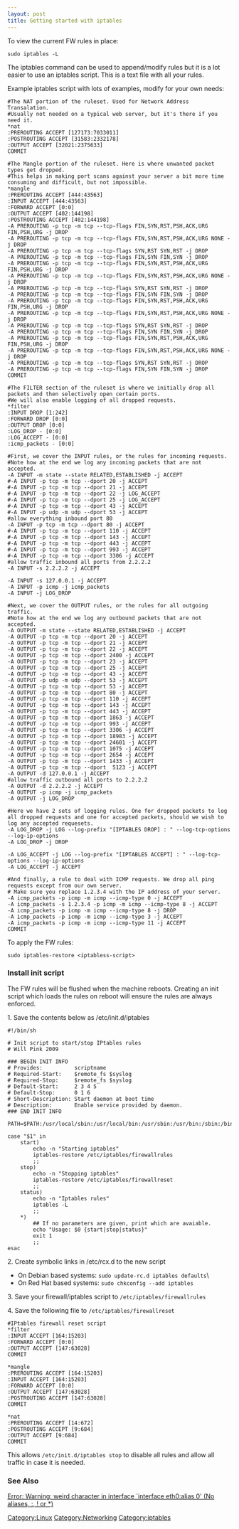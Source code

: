 ```yaml
---
layout: post 
title: Getting started with iptables
---
```


To view the current FW rules in place:

    sudo iptables -L

The iptables command can be used to append/modify rules but it is a lot
easier to use an iptables script. This is a text file with all your
rules.

Example iptables script with lots of examples, modify for your own
needs:

    #The NAT portion of the ruleset. Used for Network Address Transalation.
    #Usually not needed on a typical web server, but it's there if you need it.
    *nat
    :PREROUTING ACCEPT [127173:7033011]
    :POSTROUTING ACCEPT [31583:2332178]
    :OUTPUT ACCEPT [32021:2375633]
    COMMIT

    #The Mangle portion of the ruleset. Here is where unwanted packet types get dropped.
    #This helps in making port scans against your server a bit more time consuming and difficult, but not impossible.
    *mangle
    :PREROUTING ACCEPT [444:43563]
    :INPUT ACCEPT [444:43563]
    :FORWARD ACCEPT [0:0]
    :OUTPUT ACCEPT [402:144198]
    :POSTROUTING ACCEPT [402:144198]
    -A PREROUTING -p tcp -m tcp --tcp-flags FIN,SYN,RST,PSH,ACK,URG FIN,PSH,URG -j DROP
    -A PREROUTING -p tcp -m tcp --tcp-flags FIN,SYN,RST,PSH,ACK,URG NONE -j DROP
    -A PREROUTING -p tcp -m tcp --tcp-flags SYN,RST SYN,RST -j DROP
    -A PREROUTING -p tcp -m tcp --tcp-flags FIN,SYN FIN,SYN -j DROP
    -A PREROUTING -p tcp -m tcp --tcp-flags FIN,SYN,RST,PSH,ACK,URG FIN,PSH,URG -j DROP
    -A PREROUTING -p tcp -m tcp --tcp-flags FIN,SYN,RST,PSH,ACK,URG NONE -j DROP
    -A PREROUTING -p tcp -m tcp --tcp-flags SYN,RST SYN,RST -j DROP
    -A PREROUTING -p tcp -m tcp --tcp-flags FIN,SYN FIN,SYN -j DROP
    -A PREROUTING -p tcp -m tcp --tcp-flags FIN,SYN,RST,PSH,ACK,URG FIN,PSH,URG -j DROP
    -A PREROUTING -p tcp -m tcp --tcp-flags FIN,SYN,RST,PSH,ACK,URG NONE -j DROP
    -A PREROUTING -p tcp -m tcp --tcp-flags SYN,RST SYN,RST -j DROP
    -A PREROUTING -p tcp -m tcp --tcp-flags FIN,SYN FIN,SYN -j DROP
    -A PREROUTING -p tcp -m tcp --tcp-flags FIN,SYN,RST,PSH,ACK,URG FIN,PSH,URG -j DROP
    -A PREROUTING -p tcp -m tcp --tcp-flags FIN,SYN,RST,PSH,ACK,URG NONE -j DROP
    -A PREROUTING -p tcp -m tcp --tcp-flags SYN,RST SYN,RST -j DROP
    -A PREROUTING -p tcp -m tcp --tcp-flags FIN,SYN FIN,SYN -j DROP
    COMMIT

    #The FILTER section of the ruleset is where we initially drop all packets and then selectively open certain ports.
    #We will also enable logging of all dropped requests.
    *filter
    :INPUT DROP [1:242]
    :FORWARD DROP [0:0]
    :OUTPUT DROP [0:0]
    :LOG_DROP - [0:0]
    :LOG_ACCEPT - [0:0]
    :icmp_packets - [0:0]

    #First, we cover the INPUT rules, or the rules for incoming requests.
    #Note how at the end we log any incoming packets that are not accepted.
    -A INPUT -m state --state RELATED,ESTABLISHED -j ACCEPT
    #-A INPUT -p tcp -m tcp --dport 20 -j ACCEPT
    #-A INPUT -p tcp -m tcp --dport 21 -j ACCEPT
    #-A INPUT -p tcp -m tcp --dport 22 -j LOG_ACCEPT
    #-A INPUT -p tcp -m tcp --dport 25 -j LOG_ACCEPT
    #-A INPUT -p tcp -m tcp --dport 43 -j ACCEPT
    #-A INPUT -p udp -m udp --dport 53 -j ACCEPT
    #allow everything inbound port 80
    -A INPUT -p tcp -m tcp --dport 80 -j ACCEPT
    #-A INPUT -p tcp -m tcp --dport 110 -j ACCEPT
    #-A INPUT -p tcp -m tcp --dport 143 -j ACCEPT
    #-A INPUT -p tcp -m tcp --dport 443 -j ACCEPT
    #-A INPUT -p tcp -m tcp --dport 993 -j ACCEPT
    #-A INPUT -p tcp -m tcp --dport 3306 -j ACCEPT
    #allow traffic inbound all ports from 2.2.2.2
    -A INPUT -s 2.2.2.2 -j ACCEPT

    -A INPUT -s 127.0.0.1 -j ACCEPT
    -A INPUT -p icmp -j icmp_packets
    -A INPUT -j LOG_DROP

    #Next, we cover the OUTPUT rules, or the rules for all outgoing traffic.
    #Note how at the end we log any outbound packets that are not accepted.
    -A OUTPUT -m state --state RELATED,ESTABLISHED -j ACCEPT
    -A OUTPUT -p tcp -m tcp --dport 20 -j ACCEPT
    -A OUTPUT -p tcp -m tcp --dport 21 -j ACCEPT
    -A OUTPUT -p tcp -m tcp --dport 22 -j ACCEPT
    -A OUTPUT -p tcp -m tcp --dport 2400 -j ACCEPT
    -A OUTPUT -p tcp -m tcp --dport 23 -j ACCEPT
    -A OUTPUT -p tcp -m tcp --dport 25 -j ACCEPT
    -A OUTPUT -p tcp -m tcp --dport 43 -j ACCEPT
    -A OUTPUT -p udp -m udp --dport 53 -j ACCEPT
    -A OUTPUT -p tcp -m tcp --dport 53 -j ACCEPT
    -A OUTPUT -p tcp -m tcp --dport 80 -j ACCEPT
    -A OUTPUT -p tcp -m tcp --dport 110 -j ACCEPT
    -A OUTPUT -p tcp -m tcp --dport 143 -j ACCEPT
    -A OUTPUT -p tcp -m tcp --dport 443 -j ACCEPT
    -A OUTPUT -p tcp -m tcp --dport 1863 -j ACCEPT
    -A OUTPUT -p tcp -m tcp --dport 993 -j ACCEPT
    -A OUTPUT -p tcp -m tcp --dport 3306 -j ACCEPT
    -A OUTPUT -p tcp -m tcp --dport 18983 -j ACCEPT
    -A OUTPUT -p tcp -m tcp --dport 24601 -j ACCEPT
    -A OUTPUT -p tcp -m tcp --dport 1075 -j ACCEPT
    -A OUTPUT -p tcp -m tcp --dport 2654 -j ACCEPT
    -A OUTPUT -p tcp -m tcp --dport 1433 -j ACCEPT
    -A OUTPUT -p tcp -m tcp --dport  5123 -j ACCEPT
    -A OUTPUT -d 127.0.0.1 -j ACCEPT
    #allow traffic outbound all ports to 2.2.2.2
    -A OUTPUT -d 2.2.2.2 -j ACCEPT
    -A OUTPUT -p icmp -j icmp_packets
    -A OUTPUT -j LOG_DROP

    #Here we have 2 sets of logging rules. One for dropped packets to log all dropped requests and one for accepted packets, should we wish to log any accepted requesets.
    -A LOG_DROP -j LOG --log-prefix "[IPTABLES DROP] : " --log-tcp-options --log-ip-options
    -A LOG_DROP -j DROP

    -A LOG_ACCEPT -j LOG --log-prefix "[IPTABLES ACCEPT] : " --log-tcp-options --log-ip-options
    -A LOG_ACCEPT -j ACCEPT

    #And finally, a rule to deal with ICMP requests. We drop all ping requests except from our own server.
    # Make sure you replace 1.2.3.4 with the IP address of your server.
    -A icmp_packets -p icmp -m icmp --icmp-type 0 -j ACCEPT
    -A icmp_packets -s 1.2.3.4 -p icmp -m icmp --icmp-type 8 -j ACCEPT
    -A icmp_packets -p icmp -m icmp --icmp-type 8 -j DROP
    -A icmp_packets -p icmp -m icmp --icmp-type 3 -j ACCEPT
    -A icmp_packets -p icmp -m icmp --icmp-type 11 -j ACCEPT
    COMMIT

To apply the FW rules:

    sudo iptables-restore <iptabless-script>

### Install init script

The FW rules will be flushed when the machine reboots. Creating an init
script which loads the rules on reboot will ensure the rules are always
enforced.

1\. Save the contents below as /etc/init.d/iptables

    #!/bin/sh

    # Init script to start/stop IPtables rules
    # Will Pink 2009

    ### BEGIN INIT INFO
    # Provides:          scriptname
    # Required-Start:    $remote_fs $syslog
    # Required-Stop:     $remote_fs $syslog
    # Default-Start:     2 3 4 5
    # Default-Stop:      0 1 6
    # Short-Description: Start daemon at boot time
    # Description:       Enable service provided by daemon.
    ### END INIT INFO

    PATH=$PATH:/usr/local/sbin:/usr/local/bin:/usr/sbin:/usr/bin:/sbin:/bin

    case "$1" in
        start)
            echo -n "Starting iptables"
            iptables-restore /etc/iptables/firewallrules
            ;;
        stop)
            echo -n "Stopping iptables"
            iptables-restore /etc/iptables/firewallreset
            ;;
        status)
            echo -n "Iptables rules"
            iptables -L
            ;;
        *)
            ## If no parameters are given, print which are avaiable.
            echo "Usage: $0 {start|stop|status}"
            exit 1
            ;;
    esac

2\. Create symbolic links in /etc/rcx.d to the new script

-   On Debian based systems: `sudo update-rc.d iptables defaults`\
-   On Red Hat based systems: `sudo chkconfig --add iptables`

3\. Save your firewall/iptables script to `/etc/iptables/firewallrules`

4\. Save the following file to `/etc/iptables/firewallreset`

    #IPtables firewall reset script
    *filter
    :INPUT ACCEPT [164:15203]
    :FORWARD ACCEPT [0:0]
    :OUTPUT ACCEPT [147:63028]
    COMMIT

    *mangle
    :PREROUTING ACCEPT [164:15203]
    :INPUT ACCEPT [164:15203]
    :FORWARD ACCEPT [0:0]
    :OUTPUT ACCEPT [147:63028]
    :POSTROUTING ACCEPT [147:63028]
    COMMIT

    *nat
    :PREROUTING ACCEPT [14:672]
    :POSTROUTING ACCEPT [9:684]
    :OUTPUT ACCEPT [9:684]
    COMMIT

This allows `/etc/init.d/iptables stop` to disable all rules and allow
all traffic in case it is needed.

### See Also

[Error: Warning: weird character in interface \`interface eth0:alias 0\'
(No aliases, :, ! or
\*)](Error:_Warning:_weird_character_in_interface_`interface_eth0:alias_0'_(No_aliases,_:,_!_or_*)_(Iptables) "wikilink")

[Category:Linux](Category:Linux "wikilink")
[Category:Networking](Category:Networking "wikilink")
[Category:iptables](Category:iptables "wikilink")

